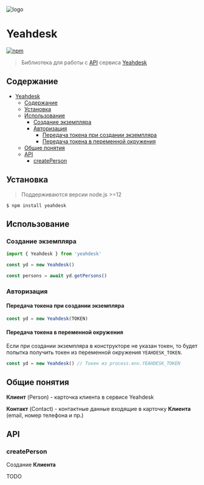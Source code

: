 ![logo](https://wmakeev-public-files.s3-eu-west-1.amazonaws.com/images/logos/yeahdesk-150.png)

# Yeahdesk

[![npm](https://img.shields.io/npm/v/yeahdesk.svg?cacheSeconds=1800&style=flat-square)](https://www.npmjs.com/package/yeahdesk)

> Библиотека для работы с [API](https://help.yeahdesk.ru/docs/for-developers/http-api) сервиса [Yeahdesk](https://yeahdesk.ru/)

## Содержание

<!-- TOC -->

- [Yeahdesk](#yeahdesk)
  - [Содержание](#содержание)
  - [Установка](#установка)
  - [Использование](#использование)
    - [Создание экземпляра](#создание-экземпляра)
    - [Авторизация](#авторизация)
      - [Передача токена при создании экземпляра](#передача-токена-при-создании-экземпляра)
      - [Передача токена в переменной окружения](#передача-токена-в-переменной-окружения)
  - [Общие понятия](#общие-понятия)
  - [API](#api)
    - [createPerson](#createperson)

<!-- /TOC -->

## Установка

> Поддерживаются версии node.js >=12

```
$ npm install yeahdesk
```

## Использование

### Создание экземпляра

```ts
import { Yeahdesk } from 'yeahdesk'

const yd = new Yeahdesk()

const persons = await yd.getPersons()
```

### Авторизация

#### Передача токена при создании экземпляра

```ts
const yd = new Yeahdesk(TOKEN)
```

#### Передача токена в переменной окружения

Если при создании экземпляра в конструкторе не указан токен, то будет попытка получить токен из переменной окружения `YEAHDESK_TOKEN`.

```ts
const yd = new Yeahdesk() // Токен из process.env.YEAHDESK_TOKEN
```

## Общие понятия

**Клиент** (Person) - карточка клиента в сервисе Yeahdesk

**Контакт** (Contact) - контактные данные входящие в карточку **Клиента** (email, номер телефона и пр.)

## API

### createPerson

Создание **Клиента**

TODO
